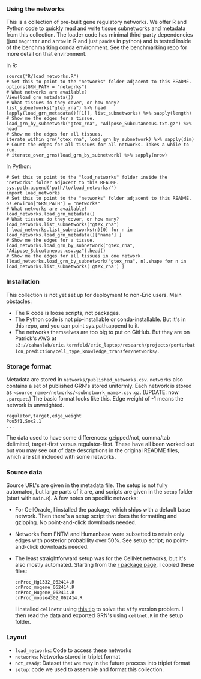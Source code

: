 ### Using the networks

This is a collection of pre-built gene regulatory networks. We offer R and Python code to quickly read and write tissue subnetworks and metadata from this collection. The loader code has minimal third-party dependencies (just `magrittr` and `arrow` in R and just `pandas` in python) and is tested inside of the benchmarking conda environment. See the benchmarking repo for more detail on that environment. 

In R:

```
source("R/load_networks.R")
# Set this to point to the "networks" folder adjacent to this README. 
options(GRN_PATH = "networks")
# What networks are available?
View(load_grn_metadata())
# What tissues do they cover, or how many?
list_subnetworks("gtex_rna") %>% head
lapply(load_grn_metadata()[[1]], list_subnetworks) %>% sapply(length)
# Show me the edges for a tissue. 
load_grn_by_subnetwork("gtex_rna", "Adipose_Subcutaneous.txt.gz") %>% head
# Show me the edges for all tissues.
iterate_within_grn("gtex_rna", load_grn_by_subnetwork) %>% sapply(dim)
# Count the edges for all tissues for all networks. Takes a while to run.
# iterate_over_grns(load_grn_by_subnetwork) %>% sapply(nrow)
```

In Python:

```
# Set this to point to the "load_networks" folder inside the "networks" folder adjacent to this README. 
sys.path.append('path/to/load_networks/') 
import load_networks
# Set this to point to the "networks" folder adjacent to this README. 
os.environ["GRN_PATH"] = "networks"
# What networks are available?
load_networks.load_grn_metadata()
# What tissues do they cover, or how many?
load_networks.list_subnetworks("gtex_rna")
[ load_networks.list_subnetworks(n)[0] for n in load_networks.load_grn_metadata()['name'] ]
# Show me the edges for a tissue. 
load_networks.load_grn_by_subnetwork("gtex_rna", "Adipose_Subcutaneous.csv.gz").head()
# Show me the edges for all tissues in one network.
[load_networks.load_grn_by_subnetwork("gtex_rna", n).shape for n in load_networks.list_subnetworks('gtex_rna') ]
```

### Installation 

This collection is not yet set up for deployment to non-Eric users. Main obstacles:

- The R code is loose scripts, not packages. 
- The Python code is not pip-installable or conda-installable. But it's in this repo, and you can point sys.path.append to it.
- The networks themselves are too big to put on GitHub. But they are on Patrick's AWS at `s3://cahanlab/eric.kernfeld/eric_laptop/research/projects/perturbation_prediction/cell_type_knowledge_transfer/networks/`.

### Storage format

Metadata are stored in `networks/published_networks.csv`. `networks` also contains a set of published GRN's stored uniformly. Each network is stored as `<source_name>/networks/<subnetwork_name>.csv.gz`. (UPDATE: now `.parquet`.) The basic format looks like this. Edge weight of -1 means the network is unweighted.

    regulator,target,edge_weight
    Pou5f1,Sox2,1
    ...

The data used to have some differences: gzipped/not, comma/tab delimited, target-first versus regulator-first. These have all been worked out but you may see out of date descriptions in the original README files, which are still included with some networks.

### Source data 

Source URL's are given in the metadata file. The setup is not fully automated, but large parts of it are, and scripts are given in the `setup` folder (start with `main.R`). A few notes on specific networks:

- For CellOracle, I installed the package, which ships with a default base network. Then there's a setup script that does the formatting and gzipping. No point-and-click downloads needed.
- Networks from FNTM and Humanbase were subsetted to retain only edges with posterior probability over 50%. See setup script; no point-and-click downloads needed.
- The least straightforward setup was for the CellNet networks, but it's also mostly automated. Starting from the [r package page](http://pcahan1.github.io/cellnetr/), I copied these files:

      cnProc_Hg1332_062414.R
      cnProc_mogene_062414.R
      cnProc_Hugene_062414.R
      cnProc_mouse4302_062414.R
    
  I installed `cellnetr` using [this tip](https://groups.google.com/forum/#!topic/cellnet_r/pXHt2J6ZH6I) to solve the `affy` version problem. I then read the data and exported GRN's using `cellnet.R` in the setup folder.

### Layout

- `load_networks`: Code to access these networks
- `networks`: Networks stored in triplet format
- `not_ready`: Dataset that we may in the future process into triplet format
- `setup`: code we used to assemble and format this collection.

